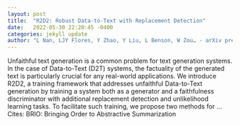 ```yaml
---
layout: post
title:  "R2D2: Robust Data-to-Text with Replacement Detection"
date:   2022-05-30 22:20:45 -0400
categories: jekyll update
author: "L Nan, LJY Flores, Y Zhao, Y Liu, L Benson, W Zou… - arXiv preprint arXiv …, 2022"
---
```

Unfaithful text generation is a common problem for text generation systems. In the case of Data-to-Text (D2T) systems, the factuality of the generated text is particularly crucial for any real-world applications. We introduce R2D2, a training framework that addresses unfaithful Data-to-Text generation by training a system both as a generator and a faithfulness discriminator with additional replacement detection and unlikelihood learning tasks. To facilitate such training, we propose two methods for … Cites: ‪BRIO: Bringing Order to Abstractive Summarization‬